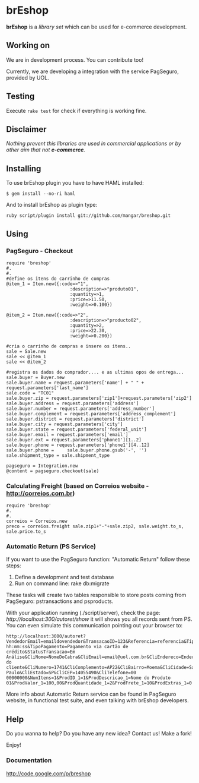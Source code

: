 # brEshop

**brEshop** is a *library set* which can be used for e-commerce development.

## Working on

We are in development process. You can contribute too!

Currently, we are developing a integration with the service PagSeguro, provided by UOL.

## Testing

Execute `rake test` for check if everything is working fine.

## Disclaimer

*Nothing prevent this libraries are used in commercial applications or by other aim that not **e-commerce**.*

## Installing

To use brEshop plugin you have to have HAML installed:

	$ gem install --no-ri haml

And to install brEshop as plugin type:

    ruby script/plugin install git://github.com/mangar/breshop.git

## Using

### PagSeguro - Checkout

	require 'breshop'
	#.
	#.
	#define os itens do carrinho de compras
	@item_1 = Item.new({:code=>"1",
	                        :description=>"produto01",
	                        :quantity=>1,
	                        :price=>11.50,
	                        :weight=>0.100})

	@item_2 = Item.new({:code=>"2",
	                        :description=>"producto02",
	                        :quantity=>2,
	                        :price=>22.30,
	                        :weight=>0.200})

	#cria o carrinho de compras e insere os itens..
	sale = Sale.new
	sale << @item_1
	sale << @item_2

	#registra os dados do comprador.... e as ultimas opos de entrega...
	sale.buyer = Buyer.new
	sale.buyer.name = request.parameters['name'] + " " + request.parameters['last_name']
	sale.code = "TC01"
	sale.buyer.zip = request.parameters['zip1']+request.parameters['zip2']
	sale.buyer.address = request.parameters['address']
	sale.buyer.number = request.parameters['address_number']
	sale.buyer.complement = request.parameters['address_complement']
	sale.buyer.district = request.parameters['district']
	sale.buyer.city = request.parameters['city']
	sale.buyer.state = request.parameters['federal_unit']
	sale.buyer.email = request.parameters['email']
	sale.buyer.ext = request.parameters['phone1'][1..2]
	sale.buyer.phone = request.parameters['phone1'][4..12]
	sale.buyer.phone =     sale.buyer.phone.gsub('-', '')
	sale.shipment_type = sale.shipment_type

	pagseguro = Integration.new
	@content = pagseguro.checkout(sale)


### Calculating Freight (based on Correios website - http://correios.com.br)

	require 'breshop'
	#.
	#.
	correios = Correios.new
	preco = correios.freight sale.zip1+"-"+sale.zip2, sale.weight.to_s, sale.price.to_s

### Automatic Return (PS Service)

If you want to use the PagSeguro function: "Automatic Return" follow these steps:

1. Define a development and test database
2. Run on command line: rake db:migrate

These tasks will create two tables responsible to store posts coming from PagSeguro: pstransactions and psproducts.

With your application running (./script/server), check the page: *http://localhost:300/autoret/show* it will shows you all records sent from PS.
You can even simulate this communication pointing out your browser to:

	http://localhost:3000/autoret?VendedorEmail=emaildovendedor&TransacaoID=123&Referencia=referencia&TipoFrete=FR&ValorFrete=10,00&Anotacao=anotacaooo&DataTransacao=dd/mm/yyyy hh:mm:ss&TipoPagamento=Pagamento via cartão de crédito&StatusTransacao=Em Análise&CliNome=NomeDoCabra&CliEmail=email@uol.com.br&CliEndereco=Endereco do cliente&CliNumero=1741&CliComplemento=AP22&CliBairro=Moema&CliCidade=Sao Paulo&CliEstado=SP&CliCEP=14055490&CliTelefone=00 00000000&NumItens=1&ProdID_1=1&ProdDescricao_1=Nome do Produto 01&ProdValor_1=100,00&ProdQuantidade_1=2&ProdFrete_1=10&ProdExtras_1=0

More info about Automatic Return service can be found in PagSeguro website, in functional test suite, and even talking with brEshop developers.

## Help

Do you wanna to help? Do you have any new idea? Contact us! Make a fork!

Enjoy!

### Documentation

http://code.google.com/p/breshop





